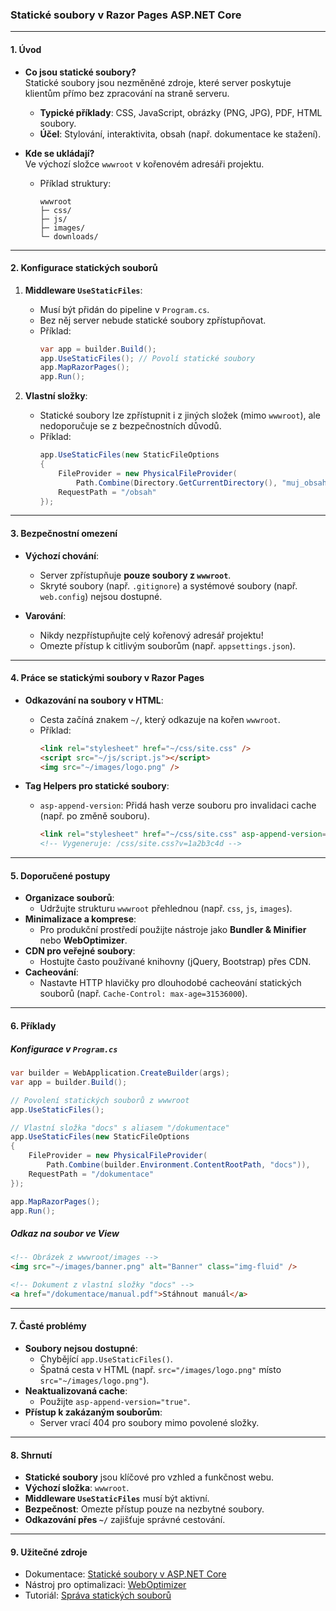
### Statické soubory v Razor Pages ASP.NET Core

---

#### **1. Úvod**  

- **Co jsou statické soubory?**  
  Statické soubory jsou nezměněné zdroje, které server poskytuje klientům přímo bez zpracování na straně serveru.  
  - **Typické příklady**: CSS, JavaScript, obrázky (PNG, JPG), PDF, HTML soubory.  
  - **Účel**: Stylování, interaktivita, obsah (např. dokumentace ke stažení).  

- **Kde se ukládají?**  
  Ve výchozí složce `wwwroot` v kořenovém adresáři projektu.  
  - Příklad struktury:  
    ```
    wwwroot
    ├─ css/
    ├─ js/
    ├─ images/
    └─ downloads/
    ```

---

#### **2. Konfigurace statických souborů**  

1. **Middleware `UseStaticFiles`**:  
   - Musí být přidán do pipeline v `Program.cs`.  
   - Bez něj server nebude statické soubory zpřístupňovat.  
   - Příklad:  
     ```csharp
     var app = builder.Build();
     app.UseStaticFiles(); // Povolí statické soubory
     app.MapRazorPages();
     app.Run();
     ```

2. **Vlastní složky**:  
   - Statické soubory lze zpřístupnit i z jiných složek (mimo `wwwroot`), ale nedoporučuje se z bezpečnostních důvodů.  
   - Příklad:  
     ```csharp
     app.UseStaticFiles(new StaticFileOptions
     {
         FileProvider = new PhysicalFileProvider(
             Path.Combine(Directory.GetCurrentDirectory(), "muj_obsah")),
         RequestPath = "/obsah"
     });
     ```

---

#### **3. Bezpečnostní omezení**  

- **Výchozí chování**:  
  - Server zpřístupňuje **pouze soubory z `wwwroot`**.  
  - Skryté soubory (např. `.gitignore`) a systémové soubory (např. `web.config`) nejsou dostupné.  

- **Varování**:  
  - Nikdy nezpřístupňujte celý kořenový adresář projektu!  
  - Omezte přístup k citlivým souborům (např. `appsettings.json`).  

---

#### **4. Práce se statickými soubory v Razor Pages**  

- **Odkazování na soubory v HTML**:  
  - Cesta začíná znakem `~/`, který odkazuje na kořen `wwwroot`.  
  - Příklad:  
    ```html
    <link rel="stylesheet" href="~/css/site.css" />
    <script src="~/js/script.js"></script>
    <img src="~/images/logo.png" />
    ```

- **Tag Helpers pro statické soubory**:  
  - `asp-append-version`: Přidá hash verze souboru pro invalidaci cache (např. po změně souboru).  
    ```html
    <link rel="stylesheet" href="~/css/site.css" asp-append-version="true" />
    <!-- Vygeneruje: /css/site.css?v=1a2b3c4d -->
    ```

---

#### **5. Doporučené postupy**  

- **Organizace souborů**:  
  - Udržujte strukturu `wwwroot` přehlednou (např. `css`, `js`, `images`).  
- **Minimalizace a komprese**:  
  - Pro produkční prostředí použijte nástroje jako **Bundler & Minifier** nebo **WebOptimizer**.  
- **CDN pro veřejné soubory**:  
  - Hostujte často používané knihovny (jQuery, Bootstrap) přes CDN.  
- **Cacheování**:  
  - Nastavte HTTP hlavičky pro dlouhodobé cacheování statických souborů (např. `Cache-Control: max-age=31536000`).  

---

#### **6. Příklady**  

##### **Konfigurace v `Program.cs`**  

```csharp
var builder = WebApplication.CreateBuilder(args);
var app = builder.Build();

// Povolení statických souborů z wwwroot
app.UseStaticFiles();

// Vlastní složka "docs" s aliasem "/dokumentace"
app.UseStaticFiles(new StaticFileOptions
{
    FileProvider = new PhysicalFileProvider(
        Path.Combine(builder.Environment.ContentRootPath, "docs")),
    RequestPath = "/dokumentace"
});

app.MapRazorPages();
app.Run();
```

##### **Odkaz na soubor ve View**  

```html
<!-- Obrázek z wwwroot/images -->
<img src="~/images/banner.png" alt="Banner" class="img-fluid" />

<!-- Dokument z vlastní složky "docs" -->
<a href="/dokumentace/manual.pdf">Stáhnout manuál</a>
```

---

#### **7. Časté problémy**  

- **Soubory nejsou dostupné**:  
  - Chybějící `app.UseStaticFiles()`.  
  - Špatná cesta v HTML (např. `src="/images/logo.png"` místo `src="~/images/logo.png"`).  
- **Neaktualizovaná cache**:  
  - Použijte `asp-append-version="true"`.  
- **Přístup k zakázaným souborům**:  
  - Server vrací 404 pro soubory mimo povolené složky.  

---

#### **8. Shrnutí**  

- **Statické soubory** jsou klíčové pro vzhled a funkčnost webu.  
- **Výchozí složka**: `wwwroot`.  
- **Middleware `UseStaticFiles`** musí být aktivní.  
- **Bezpečnost**: Omezte přístup pouze na nezbytné soubory.  
- **Odkazování přes `~/`** zajišťuje správné cestování.  

---

#### **9. Užitečné zdroje**  

- Dokumentace: [Statické soubory v ASP.NET Core](https://learn.microsoft.com/cs-cz/aspnet/core/fundamentals/static-files)  
- Nástroj pro optimalizaci: [WebOptimizer](https://github.com/ligershark/WebOptimizer)  
- Tutoriál: [Správa statických souborů](https://learn.microsoft.com/cs-cz/aspnet/core/tutorials/static-files)
